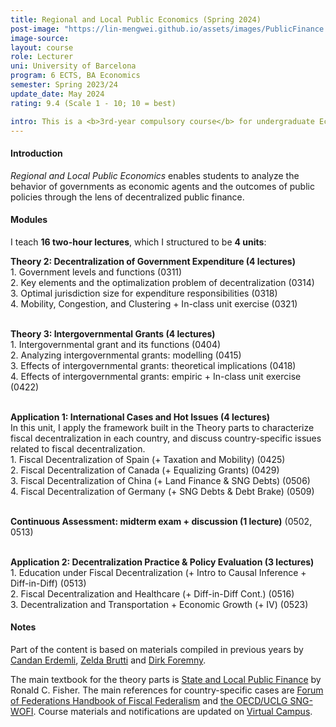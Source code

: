 ```yaml
---
title: Regional and Local Public Economics (Spring 2024)
post-image: "https://lin-mengwei.github.io/assets/images/PublicFinance.png"
image-source:  
layout: course
role: Lecturer
uni: University of Barcelona
program: 6 ECTS, BA Economics 
semester: Spring 2023/24
update_date: May 2024
rating: 9.4 (Scale 1 - 10; 10 = best)

intro: This is a <b>3rd-year compulsory course</b> for undergraduate Economics majors, blending economic theory, quantitative evidence, and international cases to analyze local public finance.
---
```


#### Introduction
*Regional and Local Public Economics* enables students to analyze the behavior of governments as economic agents and the outcomes of public policies through the lens of decentralized public finance.


#### Modules

I teach **16 two-hour lectures**, which I structured to be **4 units**:

<b>Theory 2: Decentralization of Government Expenditure (4 lectures) </b><br>
	1. Government levels and functions (0311)<br>
	2. Key elements and the optimalization problem of decentralization (0314)<br>
	3. Optimal jurisdiction size for expenditure responsibilities (0318)<br>
	4. Mobility, Congestion, and Clustering + In-class unit exercise (0321)
<br><br>

<b>Theory 3: Intergovernmental Grants (4 lectures)</b> <br>
	1. Intergovernmental grant and its functions (0404)<br>
	2. Analyzing intergovernmental grants: modelling (0415)<br>
	3. Effects of intergovernmental grants: theoretical implications (0418)<br>
	4. Effects of intergovernmental grants: empiric + In-class unit exercise (0422)
<br><br>

<b>Application 1: International Cases and Hot Issues (4 lectures)</b> <br>
In this unit, I apply the framework built in the Theory parts to characterize fiscal decentralization in each country, and discuss country-specific issues related to fiscal decentralization. <br>
	1. Fiscal Decentralization of Spain (+ Taxation and Mobility) (0425)<br>
	2. Fiscal Decentralization of Canada (+ Equalizing Grants) (0429)<br>
	3. Fiscal Decentralization of China (+ Land Finance & SNG Debts) (0506) <br>
	4. Fiscal Decentralization of Germany (+ SNG Debts & Debt Brake) (0509)
<br><br>

<b>Continuous Assessment: midterm exam + discussion (1 lecture)</b> (0502, 0513)
<br><br>

<b>Application 2: Decentralization Practice & Policy Evaluation (3 lectures) </b> <br>
	1. Education under Fiscal Decentralization (+ Intro to Causal Inference + Diff-in-Diff) (0513) <br> 
	2. Fiscal Decentralization and Healthcare (+ Diff-in-Diff Cont.) (0516) <br> 
	3. Decentralization and Transportation + Economic Growth (+ IV) (0523) <br> 

#### Notes

Part of the content is based on materials compiled in previous years by [Candan Erdemli](https://candanerdemli.com/), [Zelda Brutti](https://sites.google.com/site/zeldabrutti/) and [Dirk Foremny](http://foremny.eu/).

The main textbook for the theory parts is [State and Local Public Finance](https://www.routledge.com/State-and-Local-Public-Finance/Fisher/p/book/9780367467234) by Ronald C. Fisher. The main references for country-specific cases are [Forum of Federations Handbook of Fiscal Federalism](https://forumfed.org/wp-content/uploads/2023/08/978-3-030-97258-5-3.pdf) and [the OECD/UCLG SNG-WOFI](www.sng-wofi.org/country-profiles/). Course materials and notifications are updated on [Virtual Campus](https://campusvirtual.ub.edu/course/view.php?id=68724).